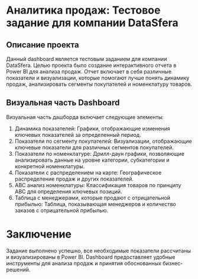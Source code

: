 # Аналитика продаж: Тестовое задание для компании DataSfera


## Описание проекта
Данный dashboard является тестовым заданием для компании DataSfera. Целью проекта было создание интерактивного отчета в Power BI для анализа продаж. Отчет включает в себя различные показатели и визуализации, которые помогают лучше понять динамику продаж, анализировать сегменты покупателей и номенклатуру товаров.

## Визуальная часть Dashboard

Визуальная часть дашборда включает следующие элементы:

1. Динамика показателей: Графики, отображающие изменения ключевых показателей за определенный период.
2. Показатели по сегменту покупателей: Визуализации, отображающие ключевые показатели для различных сегментов покупателей.
3. Показатели по номенклатуре: Дрилл-даун графики, позволяющие анализировать данные на уровне категории, субкатегории и конкретной номенклатуры.
4. Показатели с распределением на карте: Географическое распределение продаж и других показателей.
5. ABC анализ номенклатуры: Классификация товаров по принципу ABC для определения ключевых позиций.
6. Таблица с менеджерами, которые продают с отрицательной прибылью: Таблица, показывающая менеджеров и количество заказов с отрицательной прибылью.

# Заключение
Задание выполнено успешно, все необходимые показатели рассчитаны и визуализированы в Power BI. Dashboard предоставляет удобные инструменты для анализа продаж и принятия обоснованных бизнес-решений.
